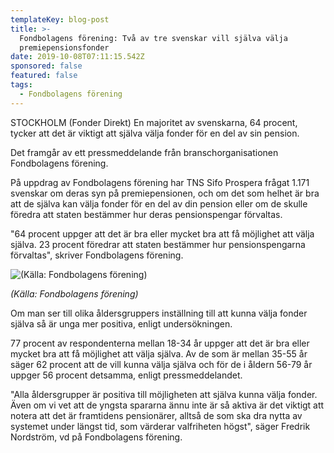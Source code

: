 ```yaml
---
templateKey: blog-post
title: >-
  Fondbolagens förening: Två av tre svenskar vill själva välja
  premiepensionsfonder
date: 2019-10-08T07:11:15.542Z
sponsored: false
featured: false
tags:
  - Fondbolagens förening
---
```



STOCKHOLM (Fonder Direkt) En majoritet av svenskarna, 64 procent, tycker att det är viktigt att själva välja fonder för en del av sin pension.



Det framgår av ett pressmeddelande från branschorganisationen Fondbolagens förening.



På uppdrag av Fondbolagens förening har TNS Sifo Prospera frågat 1.171 svenskar om deras syn på premiepensionen, och om det som helhet är bra att de själva kan välja fonder för en del av din pension eller om de skulle föredra att staten bestämmer hur deras pensionspengar förvaltas.



"64 procent uppger att det är bra eller mycket bra att få möjlighet att välja själva. 23 procent föredrar att staten bestämmer hur pensionspengarna förvaltas", skriver Fondbolagens förening.

![(Källa: Fondbolagens förening)](/img/ppm.png "(Källa: Fondbolagens förening)")

_(Källa: Fondbolagens förening)_

Om man ser till olika åldersgruppers inställning till att kunna välja fonder själva så är unga mer positiva, enligt undersökningen.



77 procent av respondenterna mellan 18-34 år uppger att det är bra eller mycket bra att få möjlighet att välja själva. Av de som är mellan 35-55 år säger 62 procent att de vill kunna välja själva och för de i åldern 56-79 år uppger 56 procent detsamma, enligt pressmeddelandet.



"Alla åldersgrupper är positiva till möjligheten att själva kunna välja fonder. Även om vi vet att de yngsta spararna ännu inte är så aktiva är det viktigt att notera att det är framtidens pensionärer, alltså de som ska dra nytta av systemet under längst tid, som värderar valfriheten högst", säger Fredrik Nordström, vd på Fondbolagens förening.
